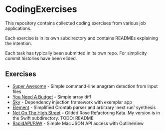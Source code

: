 # CodingExercises

This repository contains collected coding exercises from various job applications.

Each exercise is in its own subdirectory and contains READMEs explaining the intention.

Each task has typically been submitted in its own repo.  For simplicity commit histories have been elided.

## Exercises

- [Super Awesome](Super%20Awesome%2C%20August%202021/README.md) - Simple command-line anagram detection from input files
- [You Need A Budget](You%20Need%20A%20Budget,%20March%202021/README.md) - Simple array diff
- [Sky](Sky,%20August%202021/README.md) - Dependency injection framework with exemplar app
- [Element](Element,%20August%202021) - Simplified Crontab parser and arbitrary 'next run' synthesis
- [Not On The High Street](Not%20On%20The%20High%20Street%2C%20August%202021/swift/Sources/GildedRose/GildedRose.swift) - Gilded Rose Refactoring Kata.  My version is in the Swift subdirectory.  TODO: README
- [RapidAPI/PAW](RapidAPI,%20August%202021/README.md) - Simple Mac JSON API access with OutlineView

